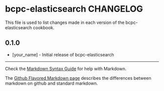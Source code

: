 bcpc-elasticsearch CHANGELOG
============================

This file is used to list changes made in each version of the bcpc-elasticsearch cookbook.

0.1.0
-----
- [your_name] - Initial release of bcpc-elasticsearch

- - -
Check the [Markdown Syntax Guide](http://daringfireball.net/projects/markdown/syntax) for help with Markdown.

The [Github Flavored Markdown page](http://github.github.com/github-flavored-markdown/) describes the differences between markdown on github and standard markdown.
